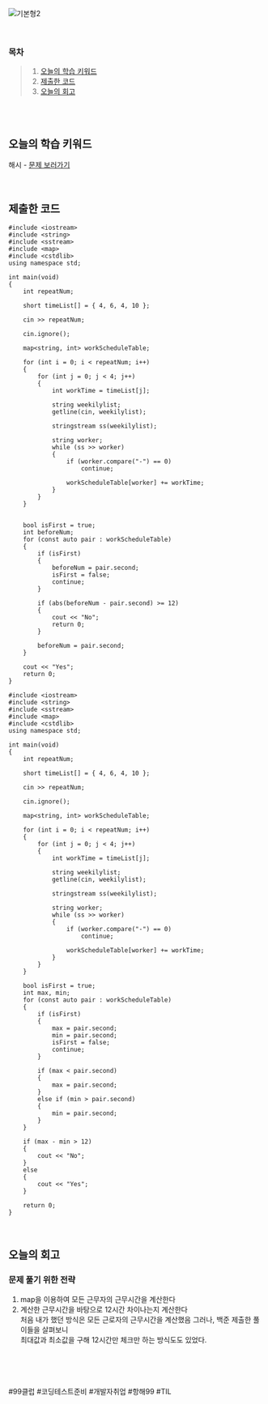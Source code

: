 ![기본형2](https://github.com/user-attachments/assets/6fbc2bd2-a214-409e-b6ad-1e7a63ecddf5)

<br>

### 목차
> 1. [오늘의 학습 키워드](#오늘의-학습-키워드)
> 2. [제출한 코드](#제출한-코드)
> 3. [오늘의 회고](#오늘의-회고)

<br><br>

## 오늘의 학습 키워드
해시 - [문제 보러가기](https://www.acmicpc.net/problem/25593)
  
<br>

## 제출한 코드
```
#include <iostream>
#include <string>
#include <sstream>
#include <map>
#include <cstdlib>
using namespace std;

int main(void)
{
	int repeatNum;

	short timeList[] = { 4, 6, 4, 10 };

	cin >> repeatNum;

	cin.ignore();

	map<string, int> workScheduleTable;

	for (int i = 0; i < repeatNum; i++)
	{
		for (int j = 0; j < 4; j++)
		{
			int workTime = timeList[j];

			string weekilylist;
			getline(cin, weekilylist);

			stringstream ss(weekilylist);

			string worker;
			while (ss >> worker)
			{
				if (worker.compare("-") == 0)
					continue;

				workScheduleTable[worker] += workTime;
			}
		}
	}
	
	
	bool isFirst = true;
	int beforeNum;
	for (const auto pair : workScheduleTable)
	{
		if (isFirst)
		{
			beforeNum = pair.second;
			isFirst = false;
			continue;
		}

		if (abs(beforeNum - pair.second) >= 12)
		{
			cout << "No";
			return 0;
		}

		beforeNum = pair.second;
	}

	cout << "Yes";
	return 0;
}
```
```
#include <iostream>
#include <string>
#include <sstream>
#include <map>
#include <cstdlib>
using namespace std;

int main(void)
{
	int repeatNum;

	short timeList[] = { 4, 6, 4, 10 };

	cin >> repeatNum;

	cin.ignore();

	map<string, int> workScheduleTable;

	for (int i = 0; i < repeatNum; i++)
	{
		for (int j = 0; j < 4; j++)
		{
			int workTime = timeList[j];

			string weekilylist;
			getline(cin, weekilylist);

			stringstream ss(weekilylist);

			string worker;
			while (ss >> worker)
			{
				if (worker.compare("-") == 0)
					continue;

				workScheduleTable[worker] += workTime;
			}
		}
	}
	
	bool isFirst = true;
	int max, min;
	for (const auto pair : workScheduleTable)
	{
		if (isFirst)
		{
			max = pair.second;
			min = pair.second;
			isFirst = false;
			continue;
		}

		if (max < pair.second)
		{
			max = pair.second;
		}
		else if (min > pair.second)
		{
			min = pair.second;
		}
	}

	if (max - min > 12)
	{
		cout << "No";
	}
	else
	{
		cout << "Yes";
	}

	return 0;
}
```

<br>

## 오늘의 회고
### 문제 풀기 위한 전략
1. map을 이용하여 모든 근무자의 근무시간을 계산한다 <br>
2. 계산한 근무시간을 바탕으로 12시간 차이나는지 계산한다 <br>
   처음 내가 했던 방식은 모든 근로자의 근무시간을 계산했음
   그러나, 백준 제출한 풀이들을 살펴보니 <br>
   최대값과 최소값을 구해 12시간만 체크만 하는 방식도도 있었다.

<br>    
<br>
<br>
<br>
#99클럽 #코딩테스트준비 #개발자취업 #항해99 #TIL

